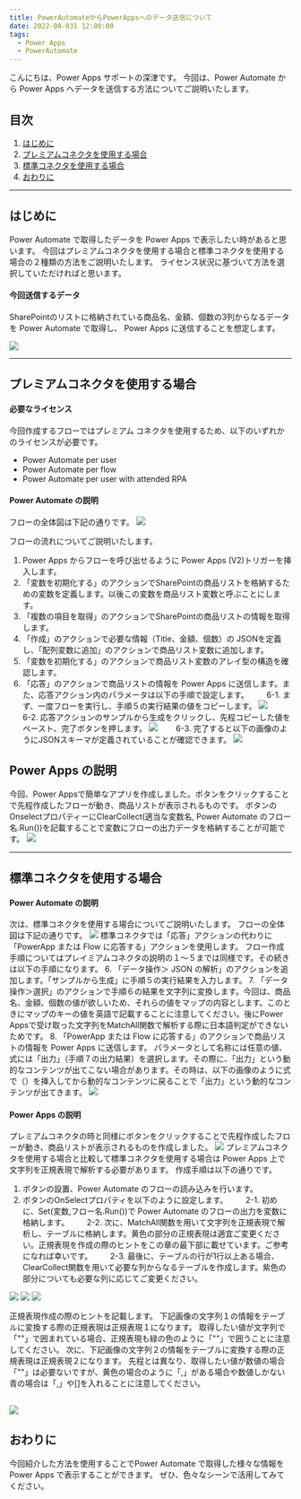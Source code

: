 ```yaml
---
title: PowerAutomateからPowerAppsへのデータ送信について
date: 2022-08-031 12:00:00
tags:
  - Power Apps
  - PowerAutomate
---
```


こんにちは、Power Apps サポートの深津です。
今回は、Power Automate から Power Apps へデータを送信する方法についてご説明いたします。

<!-- more -->
## 目次

1. [はじめに](#anchor-intro)
2. [プレミアムコネクタを使用する場合](#anchor-premium-connecter)
3. [標準コネクタを使用する場合](#anchor-standard-connecter)
4. [おわりに](#anchor-finish)

<a id='anchor-Intro'></a>

---

## はじめに

Power Automate で取得したデータを Power Apps で表示したい時があると思います。
今回はプレミアムコネクタを使用する場合と標準コネクタを使用する場合の２種類の方法をご説明いたします。
ライセンス状況に基づいて方法を選択していただければと思います。

#### 今回送信するデータ

SharePointのリストに格納されている商品名、金額、個数の3列からなるデータを Power Automate で取得し、 Power Apps に送信することを想定します。

![](./Send_data_from_automate_to_apps/sample_sharepoint_list.PNG)  

---

<a id='anchor-premium-connecter'></a>

## プレミアムコネクタを使用する場合

#### 必要なライセンス

今回作成するフローではプレミアム コネクタを使用するため、以下のいずれかのライセンスが必要です。  

- Power Automate per user
- Power Automate per flow
- Power Automate per user with attended RPA

#### Power Automate の説明

フローの全体図は下記の通りです。
![](./Send_data_from_automate_to_apps/premium_connecter_flow.PNG)

フローの流れについてご説明いたします。
1. Power Apps からフローを呼び出せるように Power Apps (V2)トリガーを挿入します。
2. 「変数を初期化する」のアクションでSharePointの商品リストを格納するための変数を定義します。以後この変数を商品リスト変数と呼ぶことにします。
3. 「複数の項目を取得」のアクションでSharePointの商品リストの情報を取得します。
4. 「作成」のアクションで必要な情報（Title、金額、個数）の JSONを定義し、「配列変数に追加」のアクションで商品リスト変数に追加します。
5. 「変数を初期化する」のアクションで商品リスト変数のアレイ型の構造を確認します。
6. 「応答」のアクションで商品リストの情報を Power Apps に送信します。また、応答アクション内のパラメータは以下の手順で設定します。
　　6-1. まず、一度フローを実行し、手順５の実行結果の値をコピーします。
![](./Send_data_from_automate_to_apps/item_array.PNG)
　　6-2. 応答アクションのサンプルから生成をクリックし、先程コピーした値をペースト、完了ボタンを押します。
![](./Send_data_from_automate_to_apps/outou_parameter.PNG)
　　6-3. 完了すると以下の画像のようにJSONスキーマが定義されていることが確認できます。
![](./Send_data_from_automate_to_apps/outou_flow.PNG)

## Power Apps の説明

今回、Power Appsで簡単なアプリを作成しました。ボタンをクリックすることで先程作成したフローが動き、商品リストが表示されるものです。
ボタンのOnselectプロパティーにClearCollect(適当な変数名, Power Automate のフロー名.Run())を記載することで変数にフローの出力データを格納することが可能です。
![](./Send_data_from_automate_to_apps/powerapps_result.PNG)

<a id='anchor-standard-connecter'></a>

---

## 標準コネクタを使用する場合

#### Power Automate の説明

次は、標準コネクタを使用する場合についてご説明いたします。
フローの全体図は下記の通りです。
![](./Send_data_from_automate_to_apps/standard_connecter_flow.PNG)
標準コネクタでは「応答」アクションの代わりに「PowerApp または Flow に応答する」アクションを使用します。
フロー作成手順についてはプレイミアムコネクタの説明の１～５までは同様です。その続きは以下の手順になります。
6. 「データ操作＞ JSON の解析」のアクションを追加します。「サンプルから生成」に手順５の実行結果を入力します。
7. 「データ操作＞選択」のアクションで手順６の結果を文字列に変換します。今回は、商品名、金額、個数の値が欲しいため、それらの値をマップの内容とします。このときにマップのキーの値を英語で記載することに注意してください。後にPower Appsで受け取った文字列をMatchAll関数で解析する際に日本語判定ができないためです。
8. 「PowerApp または Flow に応答する」のアクションで商品リストの情報を Power Apps に送信します。
パラメータとして名称には任意の値、式には「出力」（手順７の出力結果）を選択します。その際に、「出力」という動的なコンテンツが出てこない場合があります。その時は、以下の画像のように式で（）を挿入してから動的なコンテンツに戻ることで「出力」という動的なコンテンツが出てきます。
![](./Send_data_from_automate_to_apps/outou_standard_point.PNG)

#### Power Apps の説明

プレミアムコネクタの時と同様にボタンをクリックすることで先程作成したフローが動き、商品リストが表示されるものを作成しました。
![](./Send_data_from_automate_to_apps/powerapps_result.PNG)
プレミアムコネクタを使用する場合と比較して標準コネクタを使用する場合は Power Apps 上で文字列を正規表現で解析する必要があります。
作成手順は以下の通りです。

1. ボタンの設置、Power Automate のフローの読み込みを行います。
2. ボタンのOnSelectプロパティを以下のように設定します。
　　2-1. 初めに、Set(変数,フロー名.Run())で Power Automate のフローの出力を変数に格納します。
　　2-2. 次に、MatchAll関数を用いて文字列を正規表現で解析し、テーブルに格納します。黄色の部分の正規表現は適宜ご変更ください。正規表現を作成の際のヒントをこの章の最下部に載せています。ご参考になれば幸いです。
　　2-3. 最後に、テーブルの行が1行以上ある場合、ClearCollect関数を用いて必要な列からなるテーブルを作成します。紫色の部分についても必要な列に応じてご変更ください。

![](./Send_data_from_automate_to_apps/standard_botton_onselect_1.PNG)
![](./Send_data_from_automate_to_apps/standard_botton_onselect_2.PNG)
![](./Send_data_from_automate_to_apps/standard_botton_onselect_3.PNG)

正規表現作成の際のヒントを記載します。
下記画像の文字列１の情報をテーブルに変換する際の正規表現は正規表現１になります。
取得したい値が文字列で「""」で囲まれている場合、正規表現も緑の色のように「""」で囲うことに注意してください。
次に、下記画像の文字列２の情報をテーブルに変換する際の正規表現は正規表現２になります。
先程とは異なり、取得したい値が数値の場合「""」は必要ないですが、黄色の場合のように「,」がある場合や数値しかない青の場合は「,」や[\]を入れることに注意してください。

![](./Send_data_from_automate_to_apps/seikihyougen_hint.PNG)
---

<a id='anchor-finish'></a>

## おわりに

今回紹介した方法を使用することでPower Automate で取得した様々な情報を Power Apps で表示することができます。
ぜひ、色々なシーンで活用してみてください。
